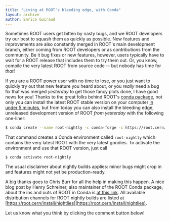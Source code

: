 ```yaml
---
title: "Living at ROOT's bleeding edge, with Conda"
layout: archive
author: Enrico Guiraud
---
```


Sometimes ROOT users get bitten by nasty bugs, and we ROOT developers try our best to squash them as quickly as possible.
New features and improvements are also constantly merged in ROOT's main development branch, either coming from ROOT developers or as contributions from the community.
Be it bug fixes or new features, however, users typically have to wait for a ROOT release that includes them to try them out.
Or, you know, compile the very latest ROOT from source code -- but nobody has time for _that_!

If you are a ROOT power user with no time to lose, or you just want to quickly try out that new feature you heard about, or you _really_ need a bug fix that was merged _yesterday_ to get those fancy plots done, I have good news for you! Thanks to the great folks behind ROOT's [conda package](https://root.cern/install/#conda), not only you can install the latest ROOT stable version on your computer [in under 5 minutes](https://indico.cern.ch/event/759388/contributions/3306849/), but from today you can also install the bleeding edge, unreleased development version of ROOT _from yesterday_ with the following one-liner:

```bash
$ conda create --name root-nightly -c conda-forge -c https://root.cern/download/conda-nightly/latest root-nightly
```

That command creates a Conda environment called `root-nightly` which contains the very latest ROOT with the very latest goodies.
To activate the environment and use that ROOT version, just call

```
$ conda activate root-nightly
```

The usual disclaimer about nightly builds applies: minor bugs might crop in and features might not yet be production-ready.

A big thanks goes to Chris Burr for all the help in making this happen.
A nice blog post by Henry Schreiner, also maintainer of the ROOT Conda package, about the ins and outs of ROOT in Conda is [at this link](https://iscinumpy.gitlab.io/post/root-conda/).
All available distribution channels for ROOT nightly builds are listed at [https://root.cern/install/nightlies](https://root.cern/install/nightlies).

Let us know what you think by clicking the comment button below!
